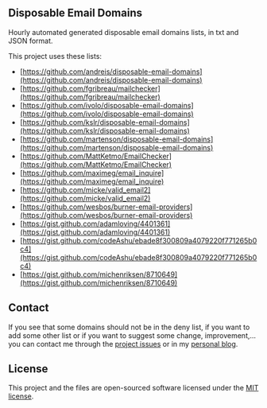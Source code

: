 ## Disposable Email Domains

Hourly automated generated disposable email domains lists, in txt and JSON format.

This project uses these lists:

- [https://github.com/andreis/disposable-email-domains](https://github.com/andreis/disposable-email-domains)
- [https://github.com/fgribreau/mailchecker](https://github.com/fgribreau/mailchecker)
- [https://github.com/ivolo/disposable-email-domains](https://github.com/ivolo/disposable-email-domains)
- [https://github.com/kslr/disposable-email-domains](https://github.com/kslr/disposable-email-domains)
- [https://github.com/martenson/disposable-email-domains](https://github.com/martenson/disposable-email-domains)
- [https://github.com/MattKetmo/EmailChecker](https://github.com/MattKetmo/EmailChecker)
- [https://github.com/maximeg/email_inquire](https://github.com/maximeg/email_inquire)
- [https://github.com/micke/valid_email2](https://github.com/micke/valid_email2)
- [https://github.com/wesbos/burner-email-providers](https://github.com/wesbos/burner-email-providers)
- [https://gist.github.com/adamloving/4401361](https://gist.github.com/adamloving/4401361)
- [https://gist.github.com/codeAshu/ebade8f300809a4079220f771265b0c4](https://gist.github.com/codeAshu/ebade8f300809a4079220f771265b0c4)
- [https://gist.github.com/michenriksen/8710649](https://gist.github.com/michenriksen/8710649)

## Contact

If you see that some domains should not be in the deny list, if you want to add some other list or if you want 
to suggest some change, improvement,... you can contact me through the 
[project issues](https://github.com/amieiro/disposable-email-domains/issues) or in my 
[personal blog](https://www.jesusamieiro.com/contactaconmigo/).

## License

This project and the files are open-sourced software licensed under the [MIT license](https://opensource.org/licenses/MIT).

